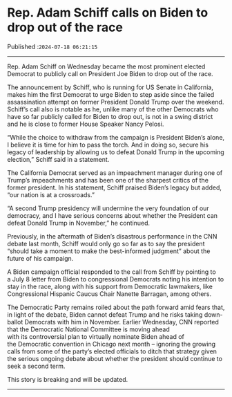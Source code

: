 # Rep. Adam Schiff calls on Biden to drop out of the race

Published :`2024-07-18 06:21:15`

---

Rep. Adam Schiff on Wednesday became the most prominent elected Democrat to publicly call on President Joe Biden to drop out of the race.

The announcement by Schiff, who is running for US Senate in California, makes him the first Democrat to urge Biden to step aside since the failed assassination attempt on former President Donald Trump over the weekend. Schiff’s call also is notable as he, unlike many of the other Democrats who have so far publicly called for Biden to drop out, is not in a swing district and he is close to former House Speaker Nancy Pelosi.

“While the choice to withdraw from the campaign is President Biden’s alone, I believe it is time for him to pass the torch. And in doing so, secure his legacy of leadership by allowing us to defeat Donald Trump in the upcoming election,” Schiff said in a statement.

The California Democrat served as an impeachment manager during one of Trump’s impeachments and has been one of the sharpest critics of the former president. In his statement, Schiff praised Biden’s legacy but added, “our nation is at a crossroads.”

“A second Trump presidency will undermine the very foundation of our democracy, and I have serious concerns about whether the President can defeat Donald Trump in November,” he continued.

Previously, in the aftermath of Biden’s disastrous performance in the CNN debate last month, Schiff would only go so far as to say the president “should take a moment to make the best-informed judgment” about the future of his campaign.

A Biden campaign official responded to the call from Schiff by pointing to a July 8 letter from Biden to congressional Democrats noting his intention to stay in the race, along with his support from Democratic lawmakers, like Congressional Hispanic Caucus Chair Nanette Barragan, among others.

The Democratic Party remains roiled about the path forward amid fears that, in light of the debate, Biden cannot defeat Trump and he risks taking down-ballot Democrats with him in November. Earlier Wednesday, CNN reported that the Democratic National Committee is moving ahead with its controversial plan to virtually nominate Biden ahead of the Democratic convention in Chicago next month – ignoring the growing calls from some of the party’s elected officials to ditch that strategy given the serious ongoing debate about whether the president should continue to seek a second term.

This story is breaking and will be updated.

---

